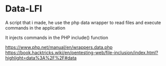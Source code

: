 # Data-LFI


A script that i made, he use the php data wrapper to read files and execute commands in the application

It injects commands in the PHP include() function

https://www.php.net/manual/en/wrappers.data.php
https://book.hacktricks.wiki/en/pentesting-web/file-inclusion/index.html?highlight=data%3A%2F%2F#data
